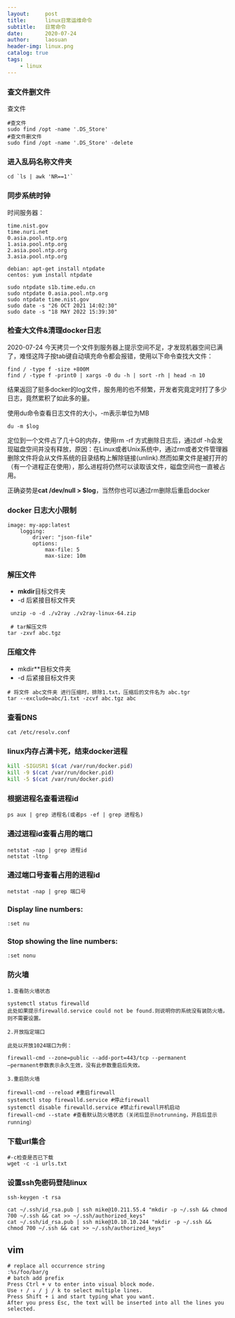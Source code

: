 ```yaml
---
layout:     post
title:      linux日常运维命令
subtitle:   日常命令
date:       2020-07-24
author:     laosuan
header-img: linux.png
catalog: true
tags:
    - linux
---
```


### 查文件删文件

查文件

```
#查文件
sudo find /opt -name '.DS_Store'
#查文件删文件
sudo find /opt -name '.DS_Store' -delete
```



### 进入乱码名称文件夹

```
cd `ls | awk 'NR==1'`
```



### 同步系统时钟

时间服务器：

```
time.nist.gov  
time.nuri.net  
0.asia.pool.ntp.org  
1.asia.pool.ntp.org  
2.asia.pool.ntp.org  
3.asia.pool.ntp.org
```

```shell
debian: apt-get install ntpdate  
centos: yum install ntpdate

sudo ntpdate s1b.time.edu.cn
sudo ntpdate 0.asia.pool.ntp.org 
sudo ntpdate time.nist.gov 
sudo date -s "26 OCT 2021 14:02:30"
sudo date -s "18 MAY 2022 15:39:30"
```



### 检查大文件&清理docker日志

2020-07-24 今天拷贝一个文件到服务器上提示空间不足，才发现机器空间已满了，难怪这阵子按tab键自动填充命令都会报错，使用以下命令查找大文件：

```
find / -type f -size +800M
find / -type f -print0 | xargs -0 du -h | sort -rh | head -n 10
```

结果返回了挺多docker的log文件，服务用的也不频繁，开发者究竟定时打了多少日志，竟然累积了如此多的量。

使用du命令查看日志文件的大小，-m表示单位为MB

```
du -m $log
```

定位到一个文件占了几十G的内存，使用rm -rf 方式删除日志后，通过df -h会发现磁盘空间并没有释放，原因：在Linux或者Unix系统中，通过rm或者文件管理器删除文件将会从文件系统的目录结构上解除链接(unlink).然而如果文件是被打开的（有一个进程正在使用），那么进程将仍然可以读取该文件，磁盘空间也一直被占用。

正确姿势是**cat /dev/null > $log**，当然你也可以通过rm删除后重启docker



### docker 日志大小限制

```
image: my-app:latest
    logging:
        driver: "json-file"
        options:
            max-file: 5
            max-size: 10m

```



### 解压文件

- **mkdir**目标文件夹
- -d 后紧接目标文件夹

```
 unzip -o -d ./v2ray ./v2ray-linux-64.zip
 
 # tar解压文件
tar -zxvf abc.tgz
```



### 压缩文件

- mkdir**目标文件夹
- -d 后紧接目标文件夹

```
# 将文件 abc文件夹 进行压缩时，排除1.txt，压缩后的文件名为 abc.tgr
tar --exclude=abc/1.txt -zcvf abc.tgz abc
```



### 查看DNS

```
cat /etc/resolv.conf
```



### linux内存占满卡死，结束docker进程

```bash
kill -SIGUSR1 $(cat /var/run/docker.pid)
kill -9 $(cat /var/run/docker.pid)
kill -5 $(cat /var/run/docker.pid)
```



### 根据进程名查看进程id

```
ps aux | grep 进程名(或者ps -ef | grep 进程名)
```



### 通过进程id查看占用的端口

```
netstat -nap | grep 进程id
netstat -ltnp
```



### 通过端口号查看占用的进程id

```
netstat -nap | grep 端口号
```



### Display line numbers:

```
:set nu
```

### Stop showing the line numbers:

```
:set nonu
```





### 防火墙

```shell
1.查看防火墙状态

systemctl status firewalld
此处如果提示firewalld.service could not be found.则说明你的系统没有装防火墙，则不需要设置。

2.开放指定端口

此处以开放1024端口为例：

firewall-cmd --zone=public --add-port=443/tcp --permanent
–permanent参数表示永久生效，没有此参数重启后失效。

3.重启防火墙

firewall-cmd --reload #重启firewall
systemctl stop firewalld.service #停止firewall
systemctl disable firewalld.service #禁止firewall开机启动
firewall-cmd --state #查看默认防火墙状态（关闭后显示notrunning，开启后显示running）
```



### 下载url集合


```shell
#-c检查是否已下载
wget -c -i urls.txt
```



### 设置ssh免密码登陆linux


```shell
ssh-keygen -t rsa

cat ~/.ssh/id_rsa.pub | ssh mike@10.211.55.4 "mkdir -p ~/.ssh && chmod 700 ~/.ssh && cat >> ~/.ssh/authorized_keys"
cat ~/.ssh/id_rsa.pub | ssh mike@10.10.10.244 "mkdir -p ~/.ssh && chmod 700 ~/.ssh && cat >> ~/.ssh/authorized_keys"
```



## vim 

```
# replace all occurrence string
:%s/foo/bar/g
# batch add prefix
Press Ctrl + v to enter into visual block mode.
Use ↑ / ↓ / j / k to select multiple lines.
Press Shift + i and start typing what you want.
After you press Esc, the text will be inserted into all the lines you selected.


```

